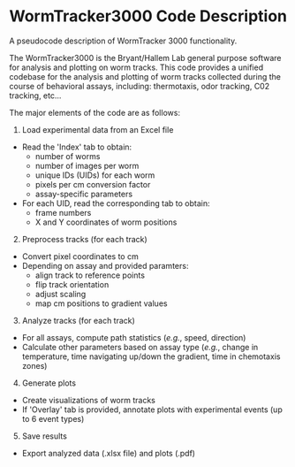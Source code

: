# WormTracker3000 Code Description 
A pseudocode description of WormTracker 3000 functionality.

The WormTracker3000 is the Bryant/Hallem Lab general purpose software for analysis and plotting on worm tracks. This code provides a unified codebase for the analysis and plotting of worm tracks collected during the course of behavioral assays, including: thermotaxis, odor tracking, C02 tracking, etc...

The major elements of the code are as follows: 
1. Load experimental data from an Excel file  
  - Read the 'Index' tab to obtain: 
    - number of worms
    - number of images per worm
    - unique IDs (UIDs) for each worm
    - pixels per cm conversion factor
    - assay-specific parameters
  - For each UID, read the corresponding tab to obtain:
    - frame numbers
    - X and Y coordinates of worm positions
    
2. Preprocess tracks (for each track)
  - Convert pixel coordinates to cm
  - Depending on assay and provided paramters:
    - align track to reference points
    - flip track orientation
    - adjust scaling
    - map cm positions to gradient values

3. Analyze tracks (for each track)
  - For all assays, compute path statistics (*e.g.*, speed, direction)
  - Calculate other parameters based on assay type (*e.g.*, change in temperature, time navigating up/down the gradient, time in chemotaxis zones)
  
4. Generate plots
  - Create visualizations of worm tracks
  - If 'Overlay' tab is provided, annotate plots with experimental events (up to 6 event types)
  
5. Save results
  - Export analyzed data (.xlsx file) and plots (.pdf)